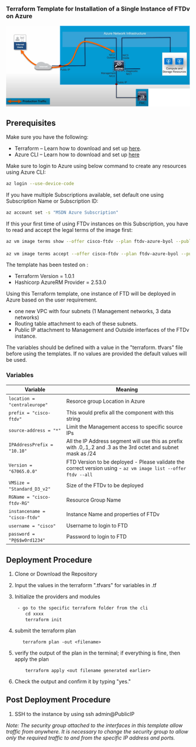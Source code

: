 ### Terraform Template for Installation of a Single Instance of FTDv on Azure

![Topology](AzureSingleInstanceFTD.png)

## Prerequisites

Make sure you have the following:

- Terraform – Learn how to download and set up [here](https://learn.hashicorp.com/terraform/getting-started/install.html).
- Azure CLI – Learn how to download and set up [here](https://docs.microsoft.com/en-us/cli/azure/install-azure-cli)

Make sure to login to Azure using below command to create any resources using Azure CLI:

```bash
az login --use-device-code
```

If you have multiple Subscriptions available, set default one using Subscription Name or Subscription ID:

```bash
az account set -s "MSDN Azure Subscription"
```

If this your first time of using FTDv instances on this Subscription, you have to read and accept the legal terms of the image first:
```bash
az vm image terms show --offer cisco-ftdv --plan ftdv-azure-byol --publisher cisco --query '{LicenseText:licenseTextLink, MarketplaceTerms:marketplaceTermsLink}'

az vm image terms accept --offer cisco-ftdv --plan ftdv-azure-byol --publisher cisco
```

The template has been tested on :

- Terraform Version =  1.0.1
- Hashicorp AzureRM Provider = 2.53.0

Using this Terraform template, one instance of FTD will be deployed in Azure based on the user requirement.

- one new VPC with four subnets (1 Management networks, 3 data networks)
- Routing table attachment to each of these subnets.
- Public IP attachment to Management and Outside interfaces of the FTDv instance.

The variables should be defined with a value in the "terraform. tfvars" file before using the templates. If no values are provided the default values will be used.

### Variables

| Variable | Meaning |
| --- | --- |
| `location = "centraleurope"` | Resorce group Location in Azure |
| `prefix = "cisco-ftdv"` | This would prefix all the component with this string |
| `source-address = "*"` | Limit the Management access to specific source IPs |
| `IPAddressPrefix = "10.10"` | All the IP Address segment will use this as prefix with .0,.1,.2 and .3 as the 3rd octet and subnet mask as /24 |
| `Version = "67065.0.0"` | FTD Version to be deployed - Please validate the correct version using - `az vm image list --offer ftdv --all` |
| `VMSize = "Standard_D3_v2"` | Size of the FTDv to be deployed |
| `RGName = "cisco-ftdv-RG"` | Resource Group Name |
| `instancename = "cisco-ftdv"` | Instance Name and properties of FTDv |
| `username = "cisco"` | Username to login to FTD |
| `password = "P@$$w0rd1234"` | Password to login to FTD |

## Deployment Procedure

1) Clone or Download the Repository
2) Input the values in the terraform ".tfvars" for variables in .tf
3) Initialize the providers and modules

    ```ftd
     - go to the specific terraform folder from the cli 
        cd xxxx
        terraform init 
    ```

4) submit the terraform plan

    ```ftd
       terraform plan -out <filename>
    ```

5) verify the output of the plan in the terminal; if everything is fine, then apply the plan

    ```ftd
        terraform apply <out filename generated earlier>
    ```

6) Check the output and confirm it by typing "yes."

## Post Deployment Procedure

1) SSH to the instance by using ssh admin@PublicIP

*Note: The security group attached to the interfaces in this template allow traffic from anywhere. It is necessary to change the security group to allow only the required traffic to and from the specific IP address and ports.*